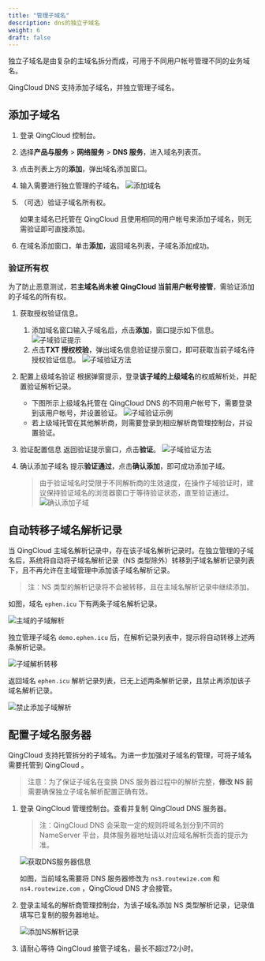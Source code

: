 ```yaml
---
title: "管理子域名"
description: dns的独立子域名
weight: 6
draft: false
---
```




独立子域名是由复杂的主域名拆分而成，可用于不同用户帐号管理不同的业务域名。

QingCloud DNS 支持添加子域名，并独立管理子域名。

## 添加子域名

1. 登录 QingCloud 控制台。
2. 选择**产品与服务** > **网络服务** > **DNS 服务**，进入域名列表页。
3. 点击列表上方的**添加**，弹出域名添加窗口。
4. 输入需要进行独立管理的子域名。
   ![添加域名](../_images/create_domain_2.png)
5. （可选）验证子域名所有权。
   
   如果主域名已托管在 QingCloud 且使用相同的用户帐号来添加子域名，则无需验证即可直接添加。
6. 在域名添加窗口，单击**添加**，返回域名列表，子域名添加成功。

### 验证所有权

为了防止恶意测试，若**主域名尚未被 QingCloud 当前用户帐号接管**，需验证添加的子域名的所有权。

1. 获取授权验证信息。
   1. 添加域名窗口输入子域名后，点击**添加**，窗口提示如下信息。
   ![子域验证提示](../_images/subzone_1.png)
   2. 点击**TXT 授权校验**，弹出域名信息验证提示窗口，即可获取当前子域名待授权验证信息。
   ![子域验证方法](../_images/subzone_2.png)

2. 配置上级域名验证
   根据弹窗提示，登录**该子域的上级域名**的权威解析处，并配置验证解析记录。
   - 下图所示上级域名托管在 QingCloud DNS 的不同用户帐号下，需要登录到该用户帐号，并设置验证。
   ![子域验证示例](../_images/subzone_3.png)
   - 若上级域托管在其他解析商，则需要登录到相应解析商管理控制台，并设置验证。

3. 验证配置信息
   返回验证提示窗口，点击**验证**。
   ![子域验证方法](../_images/subzone_2.png)

4. 确认添加子域名
   提示**验证通过**，点击**确认添加**，即可成功添加子域。
   > 由于验证域名时受限于不同解析商的生效速度，在操作子域验证时，建议保持验证域名的浏览器窗口于等待验证状态，直至验证通过。
   ![确认添加子域](../_images/subzone_4.png)

## 自动转移子域名解析记录

当 QingCloud 主域名解析记录中，存在该子域名解析记录时。在独立管理的子域名后，系统将自动将子域名解析记录（NS 类型除外）转移到子域名解析记录列表下，且不再允许在主域管理中添加该子域名解析记录。
> 注：NS 类型的解析记录将不会被转移，且在主域名解析记录中继续添加。

如图，域名 `ephen.icu` 下有两条子域名解析记录。

![主域的子域解析](../_images/subzone_5.png)

独立管理子域名 `demo.ephen.icu` 后，在解析记录列表中，提示将自动转移上述两条解析记录。

![子域解析转移](../_images/subzone_6.png)

返回域名 `ephen.icu` 解析记录列表，已无上述两条解析记录，且禁止再添加该子域名解析记录。

![禁止添加子域解析](../_images/subzone_7.png)

## 配置子域名服务器

QingCloud 支持托管拆分的子域名。为进一步加强对子域名的管理，可将子域名需要托管到 QingCloud 。
> 注意：为了保证子域名在变换 DNS 服务器过程中的解析完整，**修改 NS 前**需要确保独立子域名解析配置正确有效。

1. 登录 QingCloud 管理控制台。查看并复制 QingCloud DNS 服务器。

    > 注：QingCloud DNS 会采取一定的规则将域名划分到不同的 NameServer 平台，具体服务器地址请以对应域名解析页面的提示为准。

    ![获取DNS服务器信息](../_images/subzone_8.png)

    如图，当前域名需要将 DNS 服务器修改为 `ns3.routewize.com` 和 `ns4.routewize.com` ，QingCloud DNS 才会接管。

2. 登录主域名的解析商管理控制台，为该子域名添加 NS 类型解析记录，记录值填写已复制的服务器地址。

    ![添加NS解析记录](../_images/subzone_9.png)

3. 请耐心等待 QingCloud 接管子域名，最长不超过72小时。
